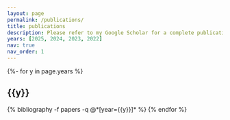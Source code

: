 ```yaml
---
layout: page
permalink: /publications/
title: publications
description: Please refer to my Google Scholar for a complete publication list.
years: [2025, 2024, 2023, 2022]
nav: true
nav_order: 1
---
```

<!-- _pages/publications.md -->
<div class="publications">

{%- for y in page.years %}
  <h2 class="year">{{y}}</h2>
  {% bibliography -f papers -q @*[year={{y}}]* %}
{% endfor %}

</div>

